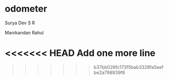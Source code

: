# odometer

Surya Dev S R

Manikandan
Rahul

<<<<<<< HEAD
Add one more line
=======

>>>>>>> b37bb026fc173f5bab3328fa5eefbe2a798939f6
